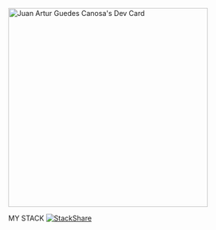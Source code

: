 <a href="https://app.daily.dev/juancanosa"><img src="https://api.daily.dev/devcards/01cc985e6f8f483ea5d535c36878295c.png?r=spx" width="400" alt="Juan Artur Guedes Canosa's Dev Card"/></a>

MY STACK
[![StackShare](http://img.shields.io/badge/tech-stack-0690fa.svg?style=flat)](https://stackshare.io/juancanosa/my-stack)
